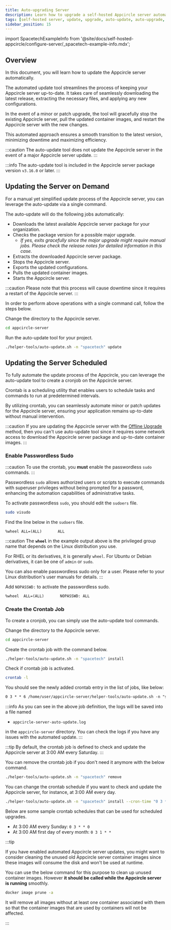 ```yaml
---
title: Auto-upgrading Server
description: Learn how to upgrade a self-hosted Appcircle server automatically.
tags: [self-hosted server, update, upgrade, auto-update, auto-upgrade, crontab]
sidebar_position: 15
---
```


import SpacetechExampleInfo from '@site/docs/self-hosted-appcircle/configure-server/\_spacetech-example-info.mdx';

## Overview

In this document, you will learn how to update the Appcircle server automatically.

The automated update tool streamlines the process of keeping your Appcircle server up-to-date. It takes care of seamlessly downloading the latest release, extracting the necessary files, and applying any new configurations.

In the event of a minor or patch upgrade, the tool will gracefully stop the existing Appcircle server, pull the updated container images, and restart the Appcircle server with the new changes.

This automated approach ensures a smooth transition to the latest version, minimizing downtime and maximizing efficiency.

:::caution
The auto-update tool does not update the Appcircle server in the event of a major Appcircle server update.
:::

:::info
The auto-update tool is included in the Appcircle server package version `v3.16.0` or later.
:::

## Updating the Server on Demand

For a manual yet simplified update process of the Appcircle server, you can leverage the auto-update via a single command.

The auto-update will do the following jobs automatically:

- Downloads the latest available Appcircle server package for your organization.
- Checks the package version for a possible major upgrade.
  - _If yes, exits gracefully since the major upgrade might require manual jobs. Please check the release notes for detailed information in this case._
- Extracts the downloaded Appcircle server package.
- Stops the Appcircle server.
- Exports the updated configurations.
- Pulls the updated container images.
- Starts the Appcircle server.

:::caution
Please note that this process will cause downtime since it requires a restart of the Appcircle server.
:::

In order to perform above operations with a single command call, follow the steps below.

Change the directory to the Appcircle server.

```bash
cd appcircle-server
```

<SpacetechExampleInfo/>

Run the auto-update tool for your project.

```bash
./helper-tools/auto-update.sh -n "spacetech" update
```

## Updating the Server Scheduled

To fully automate the update process of the Appcircle, you can leverage the auto-update tool to create a cronjob on the Appcircle server.

Crontab is a scheduling utility that enables users to schedule tasks and commands to run at predetermined intervals.

By utilizing crontab, you can seamlessly automate minor or patch updates for the Appcircle server, ensuring your application remains up-to-date without manual intervention.

:::caution
If you are updating the Appcircle server with the [Offline Upgrade](/self-hosted-appcircle/configure-server/offline-installation.md#upgrade) method, then you can't use auto-update tool since it requires some network access to download the Appcircle server package and up-to-date container images.
:::

### Enable Passwordless Sudo

:::caution
To use the crontab, you **must** enable the passwordless `sudo` commands.
:::

Passwordless `sudo` allows authorized users or scripts to execute commands with superuser privileges without being prompted for a password, enhancing the automation capabilities of administrative tasks.

To activate passwordless `sudo`, you should edit the `sudoers` file.

```bash
sudo visudo
```

Find the line below in the `sudoers` file.

```txt
%wheel ALL=(ALL)       ALL
```

:::caution
The **`wheel`** in the example output above is the privileged group name that depends on the Linux distribution you use.

For RHEL or its derivatives, it is generally `wheel`. For Ubuntu or Debian derivatives, it can be one of `admin` or `sudo`.

You can also enable passwordless sudo only for a user. Please refer to your Linux distribution's user manuals for details.
:::

Add `NOPASSWD:` to activate the passwordless sudo.

```txt
%wheel  ALL=(ALL)       NOPASSWD: ALL
```

### Create the Crontab Job

To create a cronjob, you can simply use the auto-update tool commands.

Change the directory to the Appcircle server.

```bash
cd appcircle-server
```

<SpacetechExampleInfo/>

Create the crontab job with the command below.

```bash
./helper-tools/auto-update.sh -n "spacetech" install
```

Check if crontab job is activated.

```bash
crontab -l
```

You should see the newly added crontab entry in the list of jobs, like below:

```txt
0 3 * * 6 /home/user/appcircle-server/helper-tools/auto-update.sh -n "spacetech" update &>> /home/user/appcircle-server/appcircle-server-auto-update.log
```

:::info
As you can see in the above job definition, the logs will be saved into a file named

- `appcircle-server-auto-update.log`

in the `appcircle-server` directory. You can check the logs if you have any issues with the automated update.
:::

:::tip
By default, the crontab job is defined to check and update the Appcircle server at 3:00 AM every Saturday.
:::

You can remove the crontab job if you don't need it anymore with the below command.

```bash
./helper-tools/auto-update.sh -n "spacetech" remove
```

You can change the crontab schedule if you want to check and update the Appcircle server, for instance, at 3:00 AM every day.

```bash
./helper-tools/auto-update.sh -n "spacetech" install --cron-time "0 3 * * *"
```

Below are some sample crontab schedules that can be used for scheduled upgrades.

- At 3:00 AM every Sunday: `0 3 * * 0`
- At 3:00 AM first day of every month: `0 3 1 * *`

:::tip

If you have enabled automated Appcircle server updates, you might want to consider cleaning the unused old Appcircle server container images since these images will consume the disk and won't be used at runtime.

You can use the below command for this purpose to clean up unused container images. However **it should be called while the Appcircle server is running** smoothly.

```bash
docker image prune -a
```

It will remove all images without at least one container associated with them so that the container images that are used by containers will not be affected.

:::
